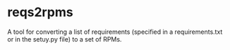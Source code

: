 reqs2rpms
=========

A tool for converting a list of requirements (specified in a requirements.txt or
in the setuy.py file) to a set of RPMs.


